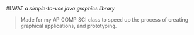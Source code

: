 #LWAT
*a simple-to-use java graphics library*

>Made for my AP COMP SCI class to speed up the process of creating graphical applications, and prototyping.
